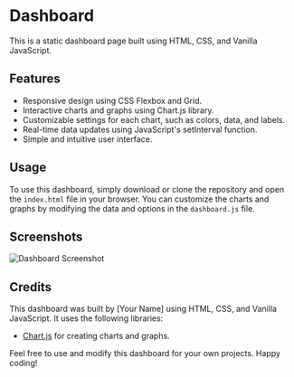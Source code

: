 # Dashboard

This is a static dashboard page built using HTML, CSS, and Vanilla JavaScript.

## Features

- Responsive design using CSS Flexbox and Grid.
- Interactive charts and graphs using Chart.js library.
- Customizable settings for each chart, such as colors, data, and labels.
- Real-time data updates using JavaScript's setInterval function.
- Simple and intuitive user interface.

## Usage

To use this dashboard, simply download or clone the repository and open the `index.html` file in your browser. You can customize the charts and graphs by modifying the data and options in the `dashboard.js` file. 

## Screenshots

![Dashboard Screenshot](https://github.com/MehraDevesh2022/Images/blob/master/Dashbord_screenShot/Screenshot%202023-04-04%20101939.png)

## Credits

This dashboard was built by [Your Name] using HTML, CSS, and Vanilla JavaScript. It uses the following libraries:

- [Chart.js](https://www.chartjs.org/) for creating charts and graphs.

Feel free to use and modify this dashboard for your own projects. Happy coding!
